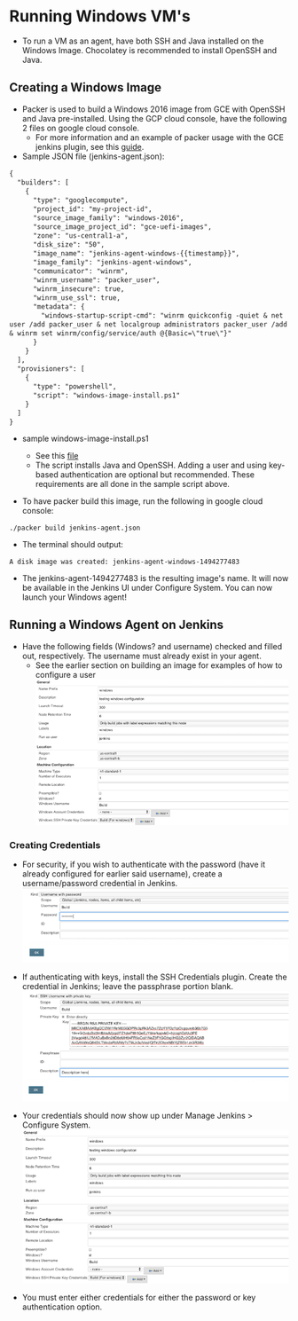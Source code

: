 <!--
 Copyright 2020 Google LLC

 Licensed under the Apache License, Version 2.0 (the "License"); you may not use this file except in
 compliance with the License. You may obtain a copy of the License at

        https://www.apache.org/licenses/LICENSE-2.0

 Unless required by applicable law or agreed to in writing, software distributed under the License
 is distributed on an "AS IS" BASIS, WITHOUT WARRANTIES OR CONDITIONS OF ANY KIND, either express or
 implied. See the License for the specific language governing permissions and limitations under the
 License.
-->
# Running Windows VM's
* To run a VM as an agent, have both SSH and Java installed on the Windows Image. Chocolatey is recommended to install OpenSSH and Java.

## Creating a Windows Image
* Packer is used to build a Windows 2016 image from GCE with OpenSSH and Java pre-installed. Using the GCP cloud console, have the following 2 files on google cloud console.
  * For more information and an example of packer usage with the GCE jenkins plugin, see this [guide](https://cloud.google.com/solutions/using-jenkins-for-distributed-builds-on-compute-engine#create_a_jenkins_agent_image).
* Sample JSON file (jenkins-agent.json):
```
{
  "builders": [
    {
      "type": "googlecompute",
      "project_id": "my-project-id",
      "source_image_family": "windows-2016",
      "source_image_project_id": "gce-uefi-images",
      "zone": "us-central1-a",
      "disk_size": "50",
      "image_name": "jenkins-agent-windows-{{timestamp}}",
      "image_family": "jenkins-agent-windows",
      "communicator": "winrm",
      "winrm_username": "packer_user",
      "winrm_insecure": true,
      "winrm_use_ssl": true,
      "metadata": {
        "windows-startup-script-cmd": "winrm quickconfig -quiet & net user /add packer_user & net localgroup administrators packer_user /add & winrm set winrm/config/service/auth @{Basic=\"true\"}"
      }
    }
  ],
  "provisioners": [
    {
      "type": "powershell",
      "script": "windows-image-install.ps1"
    }
  ]
}
```

* sample windows-image-install.ps1
  * See this [file](windows-image-install.ps1)
  * The script installs Java and OpenSSH. Adding a user and using key-based authentication are optional but recommended. These requirements are all done in the sample script above.

* To have packer build this image, run the following in google cloud console:
```
./packer build jenkins-agent.json
```

* The terminal should output:
```
A disk image was created: jenkins-agent-windows-1494277483
```

* The jenkins-agent-1494277483 is the resulting image's name. It will now be available in the Jenkins UI under Configure System. You can now launch your Windows agent!

## Running a Windows Agent on Jenkins
* Have the following fields (Windows? and username) checked and filled out, respectively. The username must already exist in your agent.
  * See the earlier section on building an image for examples of how to configure a user
![Windows checked](windows_images/windowsconfig.png)

### Creating Credentials
* For security, if you wish to authenticate with the password (have it already configured for earlier said username), create a username/password credential in Jenkins.
![Password certificate](windows_images/usernamepassword.png)

* If authenticating with keys, install the SSH Credentials plugin. Create the credential in Jenkins; leave the passphrase portion blank.
![Private key certificate](windows_images/sshcred.png)

* Your credentials should now show up under Manage Jenkins > Configure System.
![credentials show in dropdown](windows_images/windowsconfig.png)


* You must enter either credentials for either the password or key authentication option.